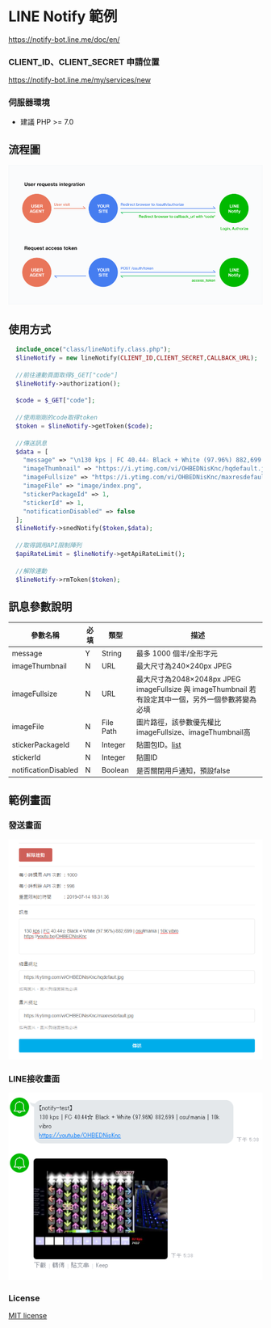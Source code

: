 # LINE Notify 範例
https://notify-bot.line.me/doc/en/

### CLIENT_ID、CLIENT_SECRET 申請位置
https://notify-bot.line.me/my/services/new
### 伺服器環境
* 建議 PHP >= 7.0

## 流程圖
![](https://raw.githubusercontent.com/MTsung/LINE_Notify_PHP/master/image/process%20chart.png)

## 使用方式
````php
  include_once("class/lineNotify.class.php");
  $lineNotify = new lineNotify(CLIENT_ID,CLIENT_SECRET,CALLBACK_URL);
  
  //前往連動頁面取得$_GET["code"]
  $lineNotify->authorization();
  
  $code = $_GET["code"];

  //使用剛剛的code取得token
  $token = $lineNotify->getToken($code);
  
  //傳送訊息
  $data = [
    "message" => "\n130 kps | FC 40.44☆ Black + White (97.96%) 882,699 | osu!mania | 10k vibro\nhttps://youtu.be/OHBEDNisKnc",
    "imageThumbnail" => "https://i.ytimg.com/vi/OHBEDNisKnc/hqdefault.jpg",
    "imageFullsize" => "https://i.ytimg.com/vi/OHBEDNisKnc/maxresdefault.jpg",
    "imageFile" => "image/index.png",
    "stickerPackageId" => 1,
    "stickerId" => 1,
    "notificationDisabled" => false
  ];
  $lineNotify->snedNotify($token,$data);
  
  //取得調用API限制陣列
  $apiRateLimit = $lineNotify->getApiRateLimit();
    
  //解除連動
  $lineNotify->rmToken($token);
````

## 訊息參數說明

| 參數名稱              | 必填 | 類型      | 描述                                                                                                    |
|----------------------|------|-----------|---------------------------------------------------------------------------------------------------------|
| message              | Y    | String    | 最多 1000 個半/全形字元                                                                                   |
| imageThumbnail       | N    | URL       | 最大尺寸為240×240px JPEG                                                                                |
| imageFullsize        | N    | URL       | 最大尺寸為2048×2048px JPEG<br> imageFullsize 與 imageThumbnail 若有設定其中一個，另外一個參數將變為必填     |
| imageFile            | N    | File Path | 圖片路徑，該參數優先權比imageFullsize、imageThumbnail高                                                    |
| stickerPackageId     | N    | Integer   | 貼圖包ID。[list](https://devdocs.line.me/files/sticker_list.pdf)                                         |
| stickerId            | N    | Integer   | 貼圖ID                                                                                                  |
| notificationDisabled | N    | Boolean   | 是否關閉用戶通知，預設false                                                                               |


## 範例畫面
### 發送畫面
![](https://raw.githubusercontent.com/MTsung/LINE_Notify_PHP/master/image/index.png)

### LINE接收畫面
![](https://raw.githubusercontent.com/MTsung/LINE_Notify_PHP/master/image/line.png)

### License
[MIT license](https://opensource.org/licenses/MIT)
